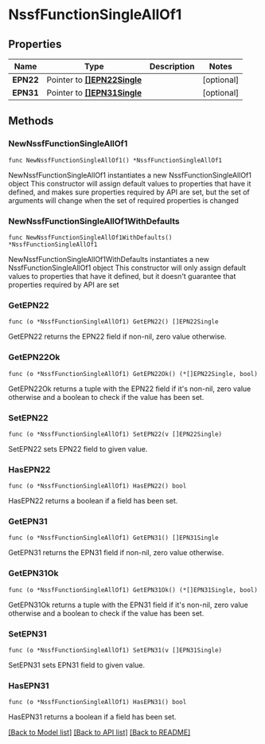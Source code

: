 # NssfFunctionSingleAllOf1

## Properties

Name | Type | Description | Notes
------------ | ------------- | ------------- | -------------
**EPN22** | Pointer to [**[]EPN22Single**](EPN22Single.md) |  | [optional] 
**EPN31** | Pointer to [**[]EPN31Single**](EPN31Single.md) |  | [optional] 

## Methods

### NewNssfFunctionSingleAllOf1

`func NewNssfFunctionSingleAllOf1() *NssfFunctionSingleAllOf1`

NewNssfFunctionSingleAllOf1 instantiates a new NssfFunctionSingleAllOf1 object
This constructor will assign default values to properties that have it defined,
and makes sure properties required by API are set, but the set of arguments
will change when the set of required properties is changed

### NewNssfFunctionSingleAllOf1WithDefaults

`func NewNssfFunctionSingleAllOf1WithDefaults() *NssfFunctionSingleAllOf1`

NewNssfFunctionSingleAllOf1WithDefaults instantiates a new NssfFunctionSingleAllOf1 object
This constructor will only assign default values to properties that have it defined,
but it doesn't guarantee that properties required by API are set

### GetEPN22

`func (o *NssfFunctionSingleAllOf1) GetEPN22() []EPN22Single`

GetEPN22 returns the EPN22 field if non-nil, zero value otherwise.

### GetEPN22Ok

`func (o *NssfFunctionSingleAllOf1) GetEPN22Ok() (*[]EPN22Single, bool)`

GetEPN22Ok returns a tuple with the EPN22 field if it's non-nil, zero value otherwise
and a boolean to check if the value has been set.

### SetEPN22

`func (o *NssfFunctionSingleAllOf1) SetEPN22(v []EPN22Single)`

SetEPN22 sets EPN22 field to given value.

### HasEPN22

`func (o *NssfFunctionSingleAllOf1) HasEPN22() bool`

HasEPN22 returns a boolean if a field has been set.

### GetEPN31

`func (o *NssfFunctionSingleAllOf1) GetEPN31() []EPN31Single`

GetEPN31 returns the EPN31 field if non-nil, zero value otherwise.

### GetEPN31Ok

`func (o *NssfFunctionSingleAllOf1) GetEPN31Ok() (*[]EPN31Single, bool)`

GetEPN31Ok returns a tuple with the EPN31 field if it's non-nil, zero value otherwise
and a boolean to check if the value has been set.

### SetEPN31

`func (o *NssfFunctionSingleAllOf1) SetEPN31(v []EPN31Single)`

SetEPN31 sets EPN31 field to given value.

### HasEPN31

`func (o *NssfFunctionSingleAllOf1) HasEPN31() bool`

HasEPN31 returns a boolean if a field has been set.


[[Back to Model list]](../README.md#documentation-for-models) [[Back to API list]](../README.md#documentation-for-api-endpoints) [[Back to README]](../README.md)



